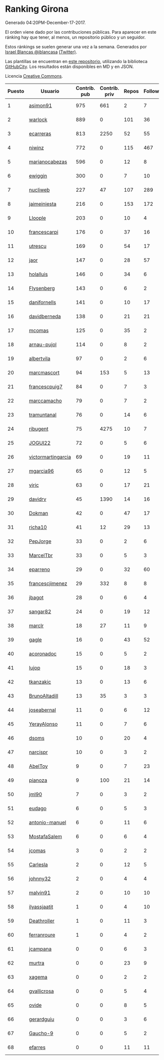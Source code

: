 # Ranking Girona

Generado 04:20PM-December-17-2017.

El orden viene dado por las contribuciones públicas. Para aparecer en este ránking hay que tener, al menos, un repositorio público y un seguidor.

Estos ránkings se suelen generar una vez a la semana. Generados por [Israel Blancas @iblancasa](https://github.com/iblancasa/) [(Twitter)](https://twitter.com/iblancasa).

Las plantillas se encuentran en [este repositorio](https://github.com/iblancasa/GH-Spanish-Ranking), utilizando la biblioteca [GitHubCity](https://github.com/iblancasa/GitHubCity). Los resultados están disponibles en MD y en JSON.

Licencia [Creative Commons](https://creativecommons.org/licenses/by/4.0/).

| Puesto   |  Usuario  | Contrib. pub | Contrib. priv |Repos| Followers | Desde |  Avatar  |
|----------|-----------|--------------|---------------|-----|-----------|-------|----------|
|1|[asimon91](https://github.com/asimon91)|975|661|2|7|2015-07-06|![asimon91](https://avatars3.githubusercontent.com/u/13195695)|
|2|[warlock](https://github.com/warlock)|889|0|101|36|2010-02-03|![warlock](https://avatars2.githubusercontent.com/u/194981)|
|3|[ecarreras](https://github.com/ecarreras)|813|2250|52|55|2010-06-02|![ecarreras](https://avatars3.githubusercontent.com/u/294235)|
|4|[niwinz](https://github.com/niwinz)|772|0|115|467|2011-06-11|![niwinz](https://avatars0.githubusercontent.com/u/843689)|
|5|[marianocabezas](https://github.com/marianocabezas)|596|0|12|8|2016-05-10|![marianocabezas](https://avatars0.githubusercontent.com/u/19290459)|
|6|[ewiggin](https://github.com/ewiggin)|300|0|7|10|2011-03-08|![ewiggin](https://avatars1.githubusercontent.com/u/657517)|
|7|[nucliweb](https://github.com/nucliweb)|227|47|107|289|2012-01-05|![nucliweb](https://avatars1.githubusercontent.com/u/1307927)|
|8|[jaimeiniesta](https://github.com/jaimeiniesta)|216|0|153|172|2008-03-09|![jaimeiniesta](https://avatars2.githubusercontent.com/u/2629)|
|9|[Lloople](https://github.com/Lloople)|203|0|10|4|2013-10-11|![Lloople](https://avatars2.githubusercontent.com/u/5665466)|
|10|[francescarpi](https://github.com/francescarpi)|176|0|37|16|2010-05-26|![francescarpi](https://avatars2.githubusercontent.com/u/287872)|
|11|[utrescu](https://github.com/utrescu)|169|0|54|17|2012-07-20|![utrescu](https://avatars0.githubusercontent.com/u/2011002)|
|12|[jaor](https://github.com/jaor)|147|0|28|57|2009-05-04|![jaor](https://avatars3.githubusercontent.com/u/80719)|
|13|[holalluis](https://github.com/holalluis)|146|0|34|6|2011-09-27|![holalluis](https://avatars1.githubusercontent.com/u/1082644)|
|14|[Flysenberg](https://github.com/Flysenberg)|143|0|6|2|2017-09-22|![Flysenberg](https://avatars2.githubusercontent.com/u/32201366)|
|15|[danifornells](https://github.com/danifornells)|141|0|10|17|2012-12-03|![danifornells](https://avatars3.githubusercontent.com/u/2950939)|
|16|[davidberneda](https://github.com/davidberneda)|138|0|21|21|2012-04-12|![davidberneda](https://avatars0.githubusercontent.com/u/1636163)|
|17|[mcomas](https://github.com/mcomas)|125|0|35|2|2013-05-15|![mcomas](https://avatars3.githubusercontent.com/u/4439719)|
|18|[arnau-pujol](https://github.com/arnau-pujol)|114|0|8|2|2016-08-28|![arnau-pujol](https://avatars3.githubusercontent.com/u/21292745)|
|19|[albertvila](https://github.com/albertvila)|97|0|2|6|2011-03-24|![albertvila](https://avatars0.githubusercontent.com/u/688206)|
|20|[marcmascort](https://github.com/marcmascort)|94|153|5|13|2013-02-14|![marcmascort](https://avatars2.githubusercontent.com/u/3595718)|
|21|[francescpuig7](https://github.com/francescpuig7)|84|0|7|3|2016-06-15|![francescpuig7](https://avatars3.githubusercontent.com/u/19941550)|
|22|[marccamacho](https://github.com/marccamacho)|79|0|7|2|2014-04-24|![marccamacho](https://avatars1.githubusercontent.com/u/7396184)|
|23|[tramuntanal](https://github.com/tramuntanal)|76|0|14|6|2010-02-08|![tramuntanal](https://avatars0.githubusercontent.com/u/199462)|
|24|[ribugent](https://github.com/ribugent)|75|4275|10|7|2011-11-08|![ribugent](https://avatars1.githubusercontent.com/u/1180455)|
|25|[JOGUI22](https://github.com/JOGUI22)|72|0|5|6|2013-09-30|![JOGUI22](https://avatars0.githubusercontent.com/u/5580229)|
|26|[victormartingarcia](https://github.com/victormartingarcia)|69|0|19|11|2011-03-09|![victormartingarcia](https://avatars2.githubusercontent.com/u/659832)|
|27|[mgarcia96](https://github.com/mgarcia96)|65|0|12|5|2014-02-01|![mgarcia96](https://avatars1.githubusercontent.com/u/6561770)|
|28|[viric](https://github.com/viric)|63|0|17|21|2009-03-24|![viric](https://avatars1.githubusercontent.com/u/66664)|
|29|[davidrv](https://github.com/davidrv)|45|1390|14|16|2009-03-09|![davidrv](https://avatars2.githubusercontent.com/u/61644)|
|30|[Dokman](https://github.com/Dokman)|42|0|47|17|2012-09-06|![Dokman](https://avatars1.githubusercontent.com/u/2290904)|
|31|[richa10](https://github.com/richa10)|41|12|29|13|2014-12-06|![richa10](https://avatars3.githubusercontent.com/u/10096428)|
|32|[PepJorge](https://github.com/PepJorge)|33|0|2|6|2013-03-08|![PepJorge](https://avatars1.githubusercontent.com/u/3807514)|
|33|[MarcelTbr](https://github.com/MarcelTbr)|33|0|5|3|2016-11-18|![MarcelTbr](https://avatars3.githubusercontent.com/u/23552041)|
|34|[eparreno](https://github.com/eparreno)|29|0|32|60|2008-03-13|![eparreno](https://avatars1.githubusercontent.com/u/3028)|
|35|[francescjimenez](https://github.com/francescjimenez)|29|332|8|8|2012-05-30|![francescjimenez](https://avatars0.githubusercontent.com/u/1791741)|
|36|[jbagot](https://github.com/jbagot)|28|0|6|4|2015-03-28|![jbagot](https://avatars3.githubusercontent.com/u/11691527)|
|37|[sangar82](https://github.com/sangar82)|24|0|19|12|2010-12-15|![sangar82](https://avatars1.githubusercontent.com/u/524030)|
|38|[marclr](https://github.com/marclr)|18|27|11|9|2013-02-04|![marclr](https://avatars0.githubusercontent.com/u/3474291)|
|39|[gagle](https://github.com/gagle)|16|0|43|52|2012-02-17|![gagle](https://avatars0.githubusercontent.com/u/1446052)|
|40|[acoronadoc](https://github.com/acoronadoc)|15|0|5|2|2011-06-01|![acoronadoc](https://avatars2.githubusercontent.com/u/822481)|
|41|[lujop](https://github.com/lujop)|15|0|18|3|2011-07-16|![lujop](https://avatars1.githubusercontent.com/u/920260)|
|42|[tkanzakic](https://github.com/tkanzakic)|13|0|13|6|2011-06-29|![tkanzakic](https://avatars0.githubusercontent.com/u/884028)|
|43|[BrunoAltadill](https://github.com/BrunoAltadill)|13|35|3|3|2015-12-29|![BrunoAltadill](https://avatars3.githubusercontent.com/u/16470099)|
|44|[joseabernal](https://github.com/joseabernal)|11|0|6|12|2011-11-23|![joseabernal](https://avatars2.githubusercontent.com/u/1215598)|
|45|[YerayAlonso](https://github.com/YerayAlonso)|11|0|7|6|2012-05-29|![YerayAlonso](https://avatars2.githubusercontent.com/u/1788228)|
|46|[dsoms](https://github.com/dsoms)|10|0|20|4|2011-07-13|![dsoms](https://avatars3.githubusercontent.com/u/912243)|
|47|[narcispr](https://github.com/narcispr)|10|0|3|2|2011-05-19|![narcispr](https://avatars3.githubusercontent.com/u/798275)|
|48|[AbelToy](https://github.com/AbelToy)|9|0|7|23|2009-10-31|![AbelToy](https://avatars2.githubusercontent.com/u/147130)|
|49|[pianoza](https://github.com/pianoza)|9|100|21|14|2013-02-28|![pianoza](https://avatars3.githubusercontent.com/u/3731130)|
|50|[jml90](https://github.com/jml90)|7|0|3|2|2016-03-18|![jml90](https://avatars2.githubusercontent.com/u/17928538)|
|51|[eudago](https://github.com/eudago)|6|0|5|3|2011-05-25|![eudago](https://avatars2.githubusercontent.com/u/809916)|
|52|[antonio-manuel](https://github.com/antonio-manuel)|6|0|11|6|2015-04-09|![antonio-manuel](https://avatars0.githubusercontent.com/u/11867984)|
|53|[MostafaSalem](https://github.com/MostafaSalem)|6|0|6|4|2016-05-03|![MostafaSalem](https://avatars1.githubusercontent.com/u/19169958)|
|54|[jcomas](https://github.com/jcomas)|3|0|2|2|2013-12-30|![jcomas](https://avatars3.githubusercontent.com/u/6289333)|
|55|[Carlesla](https://github.com/Carlesla)|2|0|12|5|2012-06-18|![Carlesla](https://avatars0.githubusercontent.com/u/1863714)|
|56|[johnny32](https://github.com/johnny32)|2|0|4|4|2013-03-20|![johnny32](https://avatars2.githubusercontent.com/u/3924718)|
|57|[malvin91](https://github.com/malvin91)|2|0|10|10|2014-02-27|![malvin91](https://avatars2.githubusercontent.com/u/6801363)|
|58|[ilyassjaatit](https://github.com/ilyassjaatit)|1|0|4|10|2013-12-06|![ilyassjaatit](https://avatars0.githubusercontent.com/u/6122534)|
|59|[Deathroller](https://github.com/Deathroller)|1|0|11|3|2014-06-18|![Deathroller](https://avatars3.githubusercontent.com/u/7921596)|
|60|[ferranroure](https://github.com/ferranroure)|1|0|4|2|2015-09-28|![ferranroure](https://avatars0.githubusercontent.com/u/14871012)|
|61|[jcampana](https://github.com/jcampana)|0|0|6|3|2012-07-16|![jcampana](https://avatars3.githubusercontent.com/u/1982571)|
|62|[murtra](https://github.com/murtra)|0|0|23|9|2012-06-05|![murtra](https://avatars3.githubusercontent.com/u/1818725)|
|63|[xagema](https://github.com/xagema)|0|0|2|2|2012-05-23|![xagema](https://avatars2.githubusercontent.com/u/1770166)|
|64|[gvallicrosa](https://github.com/gvallicrosa)|0|0|5|4|2012-09-13|![gvallicrosa](https://avatars0.githubusercontent.com/u/2340232)|
|65|[ovide](https://github.com/ovide)|0|0|8|5|2013-02-01|![ovide](https://avatars3.githubusercontent.com/u/3451025)|
|66|[gerardguiu](https://github.com/gerardguiu)|0|0|3|6|2013-10-14|![gerardguiu](https://avatars2.githubusercontent.com/u/5679102)|
|67|[Gaucho-9](https://github.com/Gaucho-9)|0|0|5|2|2014-01-27|![Gaucho-9](https://avatars3.githubusercontent.com/u/6517150)|
|68|[efarres](https://github.com/efarres)|0|0|11|11|2014-03-04|![efarres](https://avatars0.githubusercontent.com/u/6848360)|
